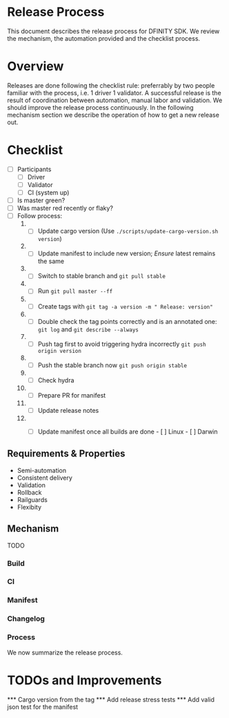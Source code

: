 # Release Process

This document describes the release process for DFINITY SDK.
We review the mechanism, the automation provided and the checklist process.

# Overview

Releases are done following the checklist rule: preferrably by two people familiar with the process, i.e. 1 driver 1 validator.
A successful release is the result of coordination between automation, manual labor and validation.
We should improve the release process continuously.
In the following mechanism section we describe the operation of how to get a new release out.

# Checklist
- [ ] Participants
   - [ ] Driver
   - [ ] Validator
   - [ ] CI (system up)
- [ ] Is master green?
- [ ] Was master red recently or flaky?
- [ ] Follow process:
   1. - [ ] Update cargo version (Use `./scripts/update-cargo-version.sh version`)
   2. - [ ] Update manifest to include new version; *Ensure* latest remains the same
   3. - [ ] Switch to stable branch and `git pull stable`
   4. - [ ] Run `git pull master --ff`
   5. - [ ] Create tags with `git tag -a version -m " Release: version"`
   6. - [ ] Double check the tag points correctly and is an annotated one: `git log` and  `git describe --always`
   7. - [ ] Push tag first to avoid triggering hydra incorrectly `git push origin version`
   8. - [ ] Push the stable branch now `git push origin stable`
   9. - [ ] Check hydra
   10. - [ ] Prepare PR for manifest
   11. - [ ] Update release notes
   12. - [ ] Update manifest once all builds are done
			 - [ ] Linux
			 - [ ] Darwin



## Requirements & Properties

 - Semi-automation
 - Consistent delivery
 - Validation
 - Rollback
 - Railguards
 - Flexibity

## Mechanism
TODO


### Build
### CI
### Manifest
### Changelog


### Process

We now summarize the release process.



# TODOs and Improvements
*** Cargo version from the tag
*** Add release stress tests
*** Add valid json test for the manifest
